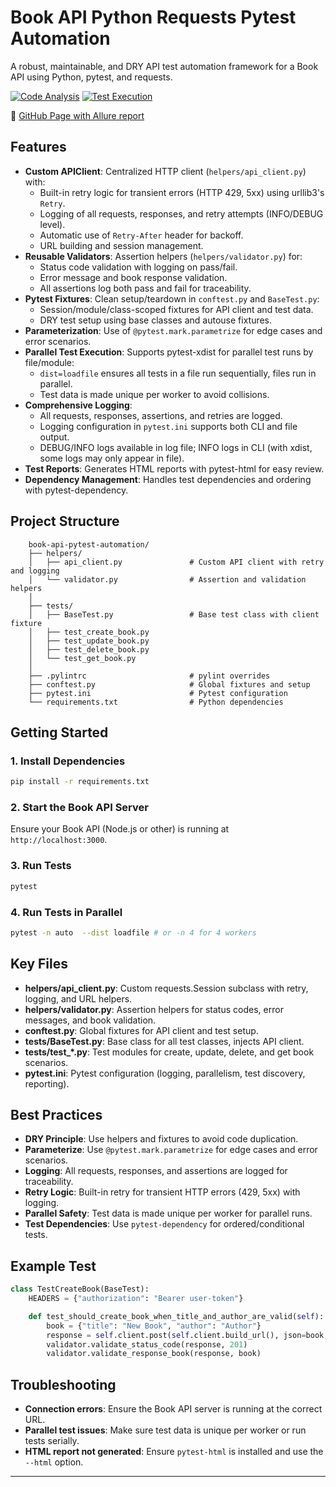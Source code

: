 # Book API Python Requests Pytest Automation

A robust, maintainable, and DRY API test automation framework for a Book API using Python, pytest, and requests.

[![Code Analysis](https://github.com/NayeemJohnY/book-api-python-requests-pytest-automation/actions/workflows/code_analysis.yml/badge.svg)](https://github.com/NayeemJohnY/book-api-python-requests-pytest-automation/actions/workflows/code_analysis.yml) [![Test Execution](https://github.com/NayeemJohnY/book-api-python-requests-pytest-automation/actions/workflows/test-execution.yml/badge.svg)](https://github.com/NayeemJohnY/book-api-python-requests-pytest-automation/actions/workflows/test-execution.yml)

:link: [GitHub Page with Allure report](https://nayeemjohny.github.io/book-api-python-requests-pytest-automation)

## Features
 - **Custom APIClient**: Centralized HTTP client (`helpers/api_client.py`) with:
     - Built-in retry logic for transient errors (HTTP 429, 5xx) using urllib3's `Retry`.
     - Logging of all requests, responses, and retry attempts (INFO/DEBUG level).
     - Automatic use of `Retry-After` header for backoff.
     - URL building and session management.
 - **Reusable Validators**: Assertion helpers (`helpers/validator.py`) for:
     - Status code validation with logging on pass/fail.
     - Error message and book response validation.
     - All assertions log both pass and fail for traceability.
 - **Pytest Fixtures**: Clean setup/teardown in `conftest.py` and `BaseTest.py`:
     - Session/module/class-scoped fixtures for API client and test data.
     - DRY test setup using base classes and autouse fixtures.
 - **Parameterization**: Use of `@pytest.mark.parametrize` for edge cases and error scenarios.
 - **Parallel Test Execution**: Supports pytest-xdist for parallel test runs by file/module:
     - `dist=loadfile` ensures all tests in a file run sequentially, files run in parallel.
     - Test data is made unique per worker to avoid collisions.
 - **Comprehensive Logging**:
     - All requests, responses, assertions, and retries are logged.
     - Logging configuration in `pytest.ini` supports both CLI and file output.
     - DEBUG/INFO logs available in log file; INFO logs in CLI (with xdist, some logs may only appear in file).
 - **Test Reports**: Generates HTML reports with pytest-html for easy review.
 - **Dependency Management**: Handles test dependencies and ordering with pytest-dependency.

## Project Structure
```
    book-api-pytest-automation/
    ├── helpers/
    │   ├── api_client.py               # Custom API client with retry and logging
    │   └── validator.py                # Assertion and validation helpers
    │
    ├── tests/
    │   ├── BaseTest.py                 # Base test class with client fixture
    │   ├── test_create_book.py
    │   ├── test_update_book.py
    │   ├── test_delete_book.py
    │   └── test_get_book.py
    │  
    ├── .pylintrc                       # pylint overrides
    ├── conftest.py                     # Global fixtures and setup
    ├── pytest.ini                      # Pytest configuration
    └── requirements.txt                # Python dependencies

```

## Getting Started

### 1. Install Dependencies
```bash
pip install -r requirements.txt
```

### 2. Start the Book API Server
Ensure your Book API (Node.js or other) is running at `http://localhost:3000`.

### 3. Run Tests
```bash
pytest
```

### 4. Run Tests in Parallel
```bash
pytest -n auto  --dist loadfile # or -n 4 for 4 workers
```


## Key Files

- **helpers/api_client.py**: Custom requests.Session subclass with retry, logging, and URL helpers.
- **helpers/validator.py**: Assertion helpers for status codes, error messages, and book validation.
- **conftest.py**: Global fixtures for API client and test setup.
- **tests/BaseTest.py**: Base class for all test classes, injects API client.
- **tests/test_*.py**: Test modules for create, update, delete, and get book scenarios.
- **pytest.ini**: Pytest configuration (logging, parallelism, test discovery, reporting).

## Best Practices
- **DRY Principle**: Use helpers and fixtures to avoid code duplication.
- **Parameterize**: Use `@pytest.mark.parametrize` for edge cases and error scenarios.
- **Logging**: All requests, responses, and assertions are logged for traceability.
- **Retry Logic**: Built-in retry for transient HTTP errors (429, 5xx) with logging.
- **Parallel Safety**: Test data is made unique per worker for parallel runs.
- **Test Dependencies**: Use `pytest-dependency` for ordered/conditional tests.

## Example Test
```python
class TestCreateBook(BaseTest):
    HEADERS = {"authorization": "Bearer user-token"}

    def test_should_create_book_when_title_and_author_are_valid(self):
        book = {"title": "New Book", "author": "Author"}
        response = self.client.post(self.client.build_url(), json=book, headers=self.HEADERS)
        validator.validate_status_code(response, 201)
        validator.validate_response_book(response, book)
```

## Troubleshooting
- **Connection errors**: Ensure the Book API server is running at the correct URL.
- **Parallel test issues**: Make sure test data is unique per worker or run tests serially.
- **HTML report not generated**: Ensure `pytest-html` is installed and use the `--html` option.
---
